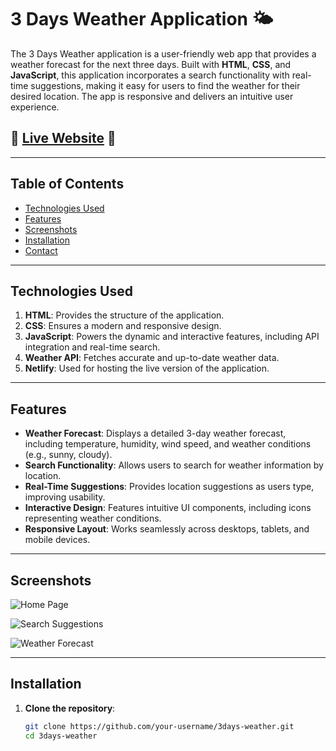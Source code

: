 # 3 Days Weather Application 🌤️

The 3 Days Weather application is a user-friendly web app that provides a weather forecast for the next three days. Built with **HTML**, **CSS**, and **JavaScript**, this application incorporates a search functionality with real-time suggestions, making it easy for users to find the weather for their desired location. The app is responsive and delivers an intuitive user experience.

## 🌟 [Live Website](https://3days-weather.netlify.app/) 🌟

---

## Table of Contents

- [Technologies Used](#technologies-used)
- [Features](#features)
- [Screenshots](#screenshots)
- [Installation](#installation)
- [Contact](#contact)

---

## Technologies Used

1. **HTML**: Provides the structure of the application.
2. **CSS**: Ensures a modern and responsive design.
3. **JavaScript**: Powers the dynamic and interactive features, including API integration and real-time search.
4. **Weather API**: Fetches accurate and up-to-date weather data.
5. **Netlify**: Used for hosting the live version of the application.

---

## Features

- **Weather Forecast**: Displays a detailed 3-day weather forecast, including temperature, humidity, wind speed, and weather conditions (e.g., sunny, cloudy).
- **Search Functionality**: Allows users to search for weather information by location.
- **Real-Time Suggestions**: Provides location suggestions as users type, improving usability.
- **Interactive Design**: Features intuitive UI components, including icons representing weather conditions.
- **Responsive Layout**: Works seamlessly across desktops, tablets, and mobile devices.

---

## Screenshots

![Home Page](screenshots/home-page.png)

![Search Suggestions](screenshots/search-suggestions.png)

![Weather Forecast](screenshots/weather-forecast.png)

---

## Installation

1. **Clone the repository**:
   ```bash
   git clone https://github.com/your-username/3days-weather.git
   cd 3days-weather
